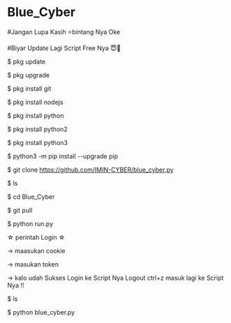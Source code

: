 # Blue_Cyber
#Jangan Lupa Kasih ⭐bintang Nya Oke

#Biyar Update Lagi Script Free Nya 😇🙏

$ pkg update

$ pkg upgrade

$ pkg install git

$ pkg install nodejs

$ pkg install python

$ pkg install python2

$ pkg install python3

$ python3 -m pip install --upgrade pip

$ git clone https://github.com/IMIN-CYBER/blue_cyber.py

$ ls

$ cd Blue_Cyber

$ git pull

$ python run.py

☆ perintah Login ☆

-> maasukan cookie

-> masukan token

-> kalo udah Sukses Login ke Script Nya
Logout ctrl+z masuk lagi ke Script Nya !!

$ ls

$ python blue_cyber.py
